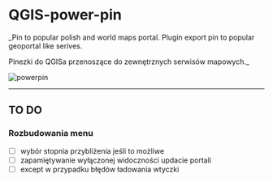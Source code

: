 # QGIS-power-pin

_Pin to popular polish and world maps portal.  Plugin export pin to popular geoportal like serives.

Pinezki do QGISa przenoszące do zewnętrznych serwisów mapowych._


![powerpin](https://github.com/user-attachments/assets/1041967a-0d95-4848-9b94-f18780258a8c)

---

## TO DO
### Rozbudowania menu
- [ ] wybór stopnia przybliżenia jeśli to możliwe
- [ ] zapamiętywanie wyłączonej widoczności updacie portali
- [ ] except w przypadku błędów ładowania wtyczki
